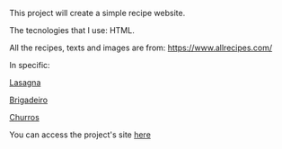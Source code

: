 <p>This project will create a simple recipe website.</p>
<p>The tecnologies that I use: HTML.</p>

<p>All the recipes, texts and images are from: <a href="https://www.allrecipes.com/">https://www.allrecipes.com/</a></p>

<p>In specific:</p>
<p><a href="https://www.allrecipes.com/recipe/261026/ultimate-low-carb-zucchini-lasagna/">Lasagna</a></p>
<p><a href="https://www.allrecipes.com/recipe/24052/brigadeiro/">Brigadeiro</a></p>
<p><a href="https://www.allrecipes.com/recipe/24700/churros/">Churros</a></p>
<p>You can access the project's site <a href="https://nilsoncesar.github.io/odin-recipes/">here</a></p>